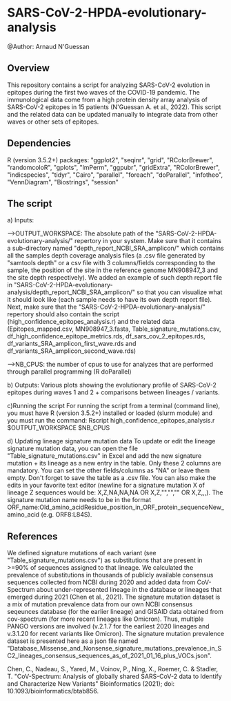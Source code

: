 # SARS-CoV-2-HPDA-evolutionary-analysis
@Author: Arnaud N'Guessan

## Overview
This repository contains a script for analyzing SARS-CoV-2 evolution in epitopes during the first two waves of the COVID-19 pandemic. The immunological data come from a high protein density array analysis of SARS-CoV-2 epitopes in 15 patients (N'Guessan A. et al., 2022). This script and the related data can be updated manually to integrate data from other waves or other sets of epitopes. 

## Dependencies
R (version 3.5.2+) packages: "ggplot2", "seqinr", "grid", "RColorBrewer", "randomcoloR", "gplots", "lmPerm", "ggpubr", "gridExtra", "RColorBrewer", "indicspecies", "tidyr", "Cairo", "parallel", "foreach", "doParallel", "infotheo", "VennDiagram", "Biostrings", "session"

## The script

a) Inputs: 

-->OUTPUT_WORKSPACE: The absolute path of the "SARS-CoV-2-HPDA-evolutionary-analysis/" repertory in your system. Make sure that it contains a sub-directory named "depth_report_NCBI_SRA_amplicon/" which contains all the samples depth coverage analysis files (a .csv file generated by "samtools depth" or a csv file with 3 columns/fields corresponding to the sample, the position of the site in the reference genome MN908947_3 and the site depth respectively). We added an example of such depth report file in "SARS-CoV-2-HPDA-evolutionary-analysis/depth_report_NCBI_SRA_amplicon/" so that you can visualize what it should look like (each sample needs to have its own depth report file). Next, make sure that the "SARS-CoV-2-HPDA-evolutionary-analysis/" repertory should also contain the script (high_confidence_epitopes_analysis.r) and the related data (Epitopes_mapped.csv, MN908947_3.fasta, Table_signature_mutations.csv, df_high_confidence_epitope_metrics.rds, df_sars_cov_2_epitopes.rds, df_variants_SRA_amplicon_first_wave.rds and df_variants_SRA_amplicon_second_wave.rds)

-->NB_CPUS: the number of cpus to use for analyzes that are performed through parallel programming (R doParallel)

b) Outputs: Various plots showing the evolutionary profile of SARS-CoV-2 epitopes during waves 1 and 2 + comparisons between lineages / variants.

c)Running the script
For running the script from a terminal (command line), you must have R (version 3.5.2+) installed or loaded (slurm module) and you must run the command:
Rscript high_confidence_epitopes_analysis.r $OUTPUT_WORKSPACE $NB_CPUS

d) Updating lineage signature mutation data
To update or edit the lineage signature mutation data, you can open the file "Table_signature_mutations.csv" in Excel and add the new signature mutation + its lineage as a new entry in the table. Only these 2 columns are mandatory. You can set the other fields/columns as "NA" or leave them empty. Don't forget to save the table as a .csv file. You can also make the edits in your favorite text editor (newline for a signature mutation X of lineage Z sequences would be: X,Z,NA,NA,NA  OR  X,Z,"","",""  OR  X,Z,,,). The signature mutation name needs to be in the format ORF_name:Old_amino_acidResidue_position_in_ORF_protein_sequenceNew_amino_acid (e.g. ORF8:L84S).

## References
We defined signature mutations of each variant (see "Table_signature_mutations.csv") as substitutions that are present in >=90% of sequences assigned to that lineage. We calculated the prevalence of substitutions in thousands of publicly available consensus sequences collected from NCBI during 2020 and added data from CoV-Spectrum about under-represented lineage in the database or lineages that emerged during 2021 (Chen et al., 2021). The signature mutation dataset is a mix of mutation prevalence data from our own NCBI consensus seqeunces database (for the earlier lineage) and GISAID data obtained from cov-spectrum (for more recent lineages like Omicron). Thus, multiple PANGO versions are involved (v.2.1.7 for the earliest 2020 lineages and v.3.1.20 for recent variants like Omicron). The signature mutation prevalence dataset is presented here as a json file named "Database_Missense_and_Nonsense_signature_mutations_prevalence_in_SC2_lineages_consensus_sequences_as_of_2021_01_16_plus_VOCs.json".

Chen, C., Nadeau, S., Yared, M., Voinov, P., Ning, X., Roemer, C. & Stadler, T. "CoV-Spectrum: Analysis of globally shared SARS-CoV-2 data to Identify and Characterize New Variants" Bioinformatics (2021); doi: 10.1093/bioinformatics/btab856.

